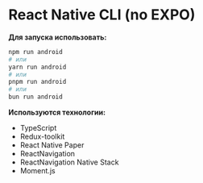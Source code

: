 # React Native CLI (no EXPO)

**Для запуска использовать:**

```bash
npm run android
# или
yarn run android
# или
pnpm run android
# или
bun run android
```

**Используются технологии:**

- TypeScript
- Redux-toolkit
- React Native Paper
- ReactNavigation
- ReactNavigation Native Stack
- Moment.js
